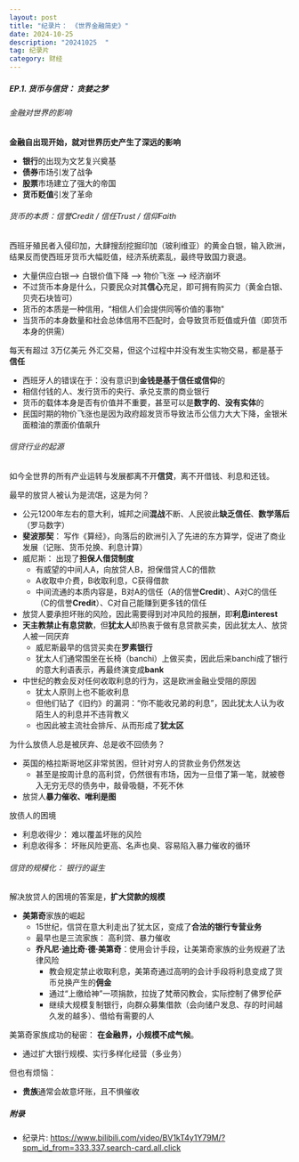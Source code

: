 ```yaml
---
layout: post
title: "纪录片： 《世界金融简史》"
date: 2024-10-25
description: "20241025  "
tag: 纪录片
category: 财经
---
```


##### EP.1. 货币与信贷： 贪婪之梦

###### 金融对世界的影响 
**金融自出现开始，就对世界历史产生了深远的影响**
- **银行**的出现为文艺复兴奠基
- **债券**市场引发了战争
- **股票**市场建立了强大的帝国
- **货币贬值**引发了革命


###### 货币的本质：信誉Credit \/ 信任Trust \/ 信仰Faith
西班牙殖民者入侵印加，大肆搜刮挖掘印加（玻利维亚）的黄金白银，输入欧洲，结果反而使西班牙货币大幅贬值，经济系统紊乱，最终导致国力衰退。
- 大量供应白银--> 白银价值下降 --> 物价飞涨 --> 经济崩坏
- 不过货币本身是什么，只要民众对其**信心**充足，即可拥有购买力（黄金白银、贝壳石块皆可）
- 货币的本质是一种信用，“相信人们会提供同等价值的事物"
- 当货币的本身数量和社会总体信用不匹配时，会导致货币贬值或升值（即货币本身的供需） 


每天有超过 3万亿美元 外汇交易，但这个过程中并没有发生实物交易，都是基于**信任**
- 西班牙人的错误在于：没有意识到**金钱是基于信任或信仰**的
- 相信付钱的人、发行货币的央行、承兑支票的商业银行
- 货币的载体本身是否有价值并不重要，甚至可以是**数字的**、**没有实体**的
- 民国时期的物价飞涨也是因为政府超发货币导致法币公信力大大下降，金银米面粮油的票面价值飙升


###### 信贷行业的起源
如今全世界的所有产业运转与发展都离不开**信贷**，离不开借钱、利息和还钱。


最早的放贷人被认为是流氓，这是为何？
- 公元1200年左右的意大利，城邦之间**混战**不断、人民彼此**缺乏信任**、**数学落后**（罗马数字）
- **斐波那契**： 写作《算经》，向落后的欧洲引入了先进的东方算学，促进了商业发展（记账、货币兑换、利息计算） 
- 威尼斯： 出现了**担保人借贷制度**
	+ 有威望的中间人A，向放贷人B，担保借贷人C的借款
	+ A收取中介费，B收取利息，C获得借款
	+ 中间流通的本质内容是，B对A的信任（A的信誉**Credit**）、A对C的信任（C的信誉**Credit**）、C对自己能赚到更多钱的信任
- 放贷人要承担坏账的风险，因此需要得到对冲风险的报酬，即**利息interest**
- **天主教禁止有息贷款**，但**犹太人**却热衷于做有息贷款买卖，因此犹太人、放贷人被一同厌弃
	+ 威尼斯最早的信贷买卖在**罗素银行**
	+ 犹太人们通常围坐在长椅（banchi）上做买卖，因此后来banchi成了银行的意大利语表示，再最终演变成**bank**
- 中世纪的教会反对任何收取利息的行为，这是欧洲金融业受阻的原因
	+ 犹太人原则上也不能收利息
	+ 但他们钻了《旧约》的漏洞：“你不能收兄弟的利息”，因此犹太人认为收陌生人的利息并不违背教义
	+ 也因此被主流社会排斥、从而形成了**犹太区**


为什么放债人总是被厌弃、总是收不回债务？
- 英国的格拉斯哥地区非常贫困，但针对穷人的贷款业务仍然发达
	+ 甚至是按周计息的高利贷，仍然很有市场，因为一旦借了第一笔，就被卷入无穷无尽的债务中，敲骨吸髓，不死不休
- 放贷人**暴力催收、唯利是图**


放债人的困境
- 利息收得少： 难以覆盖坏账的风险
- 利息收得多： 坏账风险更高、名声也臭、容易陷入暴力催收的循环


###### 信贷的规模化： 银行的诞生
解决放贷人的困境的答案是，**扩大贷款的规模**
-  **美第奇**家族的崛起
	+ 15世纪，信贷在意大利走出了犹太区，变成了**合法的银行专营业务**
	+ 最早也是三流家族： 高利贷、暴力催收
	+ **乔凡尼·迪比奇·德·美第奇**：使用会计手段，让美第奇家族的业务规避了法律风险
		* 教会规定禁止收取利息，美第奇通过高明的会计手段将利息变成了货币兑换产生的**佣金**
		* 通过“上缴给神”一项捐款，拉拢了梵蒂冈教会，实际控制了佛罗伦萨
		* 继续大规模复制银行，向群众募集借款（会向储户发息、存的时间越久发的越多）、借给有需要的人


美第奇家族成功的秘密： **在金融界，小规模不成气候**。
- 通过扩大银行规模、实行多样化经营（多业务）

但也有烦恼：
- **贵族**通常会故意坏账，且不惧催收



##### 附录
- 纪录片: https://www.bilibili.com/video/BV1kT4y1Y79M/?spm_id_from=333.337.search-card.all.click












